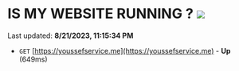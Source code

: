 # IS MY WEBSITE RUNNING ? [![](https://img.shields.io/static/v1?label=Sponsor&message=%E2%9D%A4&logo=GitHub&color=%23fe8e86)](https://github.com/sponsors/<username>)

Last updated: **8/21/2023, 11:15:34 PM**

- `GET` [https://youssefservice.me](https://youssefservice.me) - **Up** (649ms)
